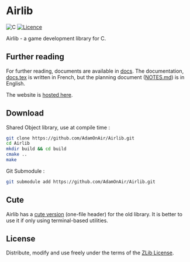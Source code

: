 # Airlib

![C](https://img.shields.io/badge/c-%2300599C.svg?style=for-the-badge&logo=c&logoColor=white)
[![Licence](https://img.shields.io/static/v1.svg?label=lLicense&message=ZLib&color=blue&style=for-the-badge)](./LICENSE)

Airlib - a game development library for C.

## Further reading

For further reading, documents are available in [docs](./docs/). The documentation, [docs.tex](./docs/docs.tex) is written in French, but the planning document ([NOTES.md](./docs/NOTES.md)) is in English.

The website is [hosted here](https://adamonair.neocities.org/airlib).

## Download

Shared Object library, use at compile time :

```bash
git clone https://github.com/AdamOnAir/Airlib.git
cd Airlib
mkdir build && cd build
cmake ..
make
```

Git Submodule :

```bash
git submodule add https://github.com/AdamOnAir/Airlib.git
```

## Cute

Airlib has a [cute version](./include/cute_airlib.h) (one-file header) for the old library. It is better to use it if only using terminal-based utilities.

## License

Distribute, modify and use freely under the terms of the
[ZLib License](./LICENSE).

